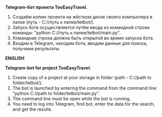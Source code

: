 **Telegram-бот проекта TooEasyTravel.**

1. Создаём копию проекта на жёстком диске своего компьютера в папке (путь - C://путь к папке/tetbot/).
2. Запуск бота осуществляется путём ввода из командной строки команды: "python C://путь к папке/tetbot/main.py".
3. Командная строка должна быть открытой во время запуска бота.
4. Входим в Telegram, находим бота, вводим данные для поиска, получаем результаты.


____________ENGLISH____________

**Telegram-bot for project TooEasyTravel.**

1. Create copy of a project at your storage in folder (path - C://path to folder/tetbot/).
2. The bot is launched by entering the command from the command line: "python C://path to folder/tetbot/main.py".
3. The command line must be open while the bot is running.
4. You need to log into Telegram, find bot, enter the data for the search, and get the results.

